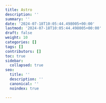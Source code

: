 ```yaml
---
title: Astro
description: ''
summary: ''
date: '2024-07-18T10:05:44.498005+00:00'
lastmod: '2024-07-18T10:05:44.498005+00:00'
draft: false
weight: 10
categories: []
tags: []
contributors: []
toc: true
sidebar:
  collapsed: true
seo:
  title: ''
  description: ''
  canonical: ''
  noindex: true

---
```

